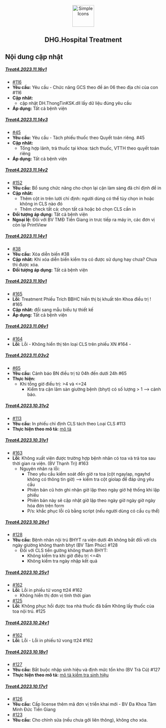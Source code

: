 <div align="center">
<img src="https://raw.githubusercontent.com/dh-hos/dhg.hospitalprinter/main/Deploy_Tools/Logo.ico" alt="Simple Icons" width=70>
<h2>DHG.Hospital Treatment</h2>
</div>

## Nội dung cập nhật
##### [Treat4.2023.11.16v1](https://gofile.me/78TQg/wUiYAEJYf)
- [#116](https://github.com/dh-hos/To_Lap_Trinh/issues/116)
- <b>Yêu cầu:</b> Yêu cầu - Chức năng GCS theo đề án 06 theo địa chỉ của con #116
- <b>Cập nhât:</b>
    - cập nhật DH.ThongTinKSK.dll lấy dữ liệu đúng yêu cầu
- <b>Áp dụng:</b> Tất cả bệnh viện

##### [Treat4.2023.11.14v3](https://gofile.me/78TQg/mQSDuzRWz)
- [#45](https://github.com/dh-hos/To_Lap_Trinh/issues/45)
- <b>Yêu cầu:</b> Yêu cầu - Tách phiếu thuốc theo Quyết toán riêng. #45
- <b>Cập nhât:</b>
    - Tổng hợp lãnh, trả thuốc tại khoa: tách thuốc, VTTH theo quyết toán riêng
- <b>Áp dụng:</b> Tất cả bệnh viện

##### [Treat4.2023.11.14v2](https://gofile.me/78TQg/Nz5oRyoCP)
- [#152](https://github.com/dh-hos/To_Lap_Trinh/issues/152)
- <b>Yêu cầu:</b> Bổ sung chức năng cho chọn lại cận làm sàng đã chỉ định để in
- <b>Cập nhât:</b>
    - Thêm cột in trên lưới chỉ định: người dùng có thể tùy chọn in hoặc không in CLS nào đó
    - Thêm check tất cả: chọn tất cả hoặc bỏ chọn CLS cần in
- <b>Đối tượng áp dụng:</b> Tất cả bệnh viện
- <b>Ngoại lệ:</b> Đối với BV TMĐ Tiền Giang in trưc tiếp ra máy in, các đơn vị còn lại PrintView

##### [Treat4.2023.11.14v1](https://gofile.me/78TQg/F3T2btsw8)
- [#38](https://github.com/dh-hos/To_Lap_Trinh/issues/38#event-10921913254)
- <b>Yêu cầu:</b> Xóa diễn biến #38
- <b>Cập nhât:</b> Khi xóa diễn biến kiểm tra có được sử dụng hay chưa? Chưa thì được xóa.
- <b>Đối tượng áp dụng:</b> Tất cả bệnh viện

##### [Treat4.2023.11.10v1](https://gofile.me/78TQg/CyP0mOHF7)
- [#165](https://github.com/dh-hos/dhg.hosptaltreatment/issues/165)
- <b>Lỗi:</b> Treatment Phiếu Trích BBHC hiển thị bị khuất tên Khoa điều trị ! #165
- <b>Cập nhât:</b> đổi sang mẫu biểu tự thiết kế
- <b>Áp dụng:</b> Tất cả bệnh viện
  
##### [Treat4.2023.11.06v1](https://gofile.me/78TQg/NLr4gIr00)
- [#164](https://github.com/dh-hos/dhg.hosptaltreatment/issues/164)
- <b>Lỗi:</b> Lỗi - Không hiển thị tên loại CLS trên phiếu XN #164
          - 
##### [Treat4.2023.11.03v2](https://gofile.me/78TQg/EL43crOed)
- [#65](https://github.com/dh-hos/To_Lap_Trinh/issues/65)
- <b>Yêu cầu:</b> Cảnh báo BN điều trị từ 04h đến dưới 24h #65
- <b>Thực hiện:</b>
     - Khi tổng giờ điều trị: >4 và <=24
          - Kiểm tra cận lâm sàn giường bệnh (bhyt) có số lượng > 1 --> cảnh báo.

##### [Treat4.2023.10.31v2](https://gofile.me/78TQg/Y8l7zLHkG)
- [#113](https://github.com/dh-hos/To_Lap_Trinh/issues/113)
- <b>Yêu cầu:</b> In phiếu chỉ định CLS tách theo Loại CLS #113
- <b>Thực hiện theo mô tả:</b> [mô tả](https://github.com/dh-hos/Mo-ta-he-thong/blob/main/Bi%20-%20Mo%20ta%20Phan%20phieu%20chi%20dinh%20theo%20nhom%20cac%20loai%20CLS.md)

##### [Treat4.2023.10.31v1](https://gofile.me/78TQg/0k9rudZeC)
- [#163](https://github.com/dh-hos/dhg.hosptaltreatment/issues/163)
- <b>Lỗi:</b> Không xuất viện được trường hợp bệnh nhân có toa và trả toa sau thời gian ra viện. (BV Thạnh Trị) #163
   - Nguyên nhân ra lỗi:
      - Theo yêu cầu kiểm soát đến giờ ra toa (cột ngaylap, ngayhd không có thông tin giờ) --> kiểm tra cột giolap để đáp ứng yêu cầu
      - Phiên bản cũ hơn ghi nhận giờ lập theo ngày giờ hệ thống khi lập phiếu
      - Phiên bản này sẽ cập nhật giờ lập theo ngày giờ ngày giờ ngày hóa đơn trên form
      - P/s: khắc phục lỗi cũ bằng script (nếu người dùng có cầu cụ thể)

##### [Treat4.2023.10.26v1](https://gofile.me/78TQg/32bPeTSXU)
- [#128](https://github.com/dh-hos/To_Lap_Trinh/issues/128)
- <b>Yêu cầu:</b> Bệnh nhân nội trú BHYT ra viện dưới 4h không bắt đối với cls ngày giường không thanh bhyt (BV Tâm Phúc) #128
   - Đối với CLS tiền gường không thanh BHYT:
      - Không kiểm tra khi giờ điều trị <=4h
      - Không kiểm tra ngày nhập kết quả 

##### [Treat4.2023.10.25v1](https://gofile.me/78TQg/491cE434B)
- [#162](https://github.com/dh-hos/dhg.hosptaltreatment/issues/162)
- <b>Lỗi:</b> Lỗi in phiếu tử vong tt24 #162
   - Không hiển thị đơn vị tính thời gian
- [#125](https://github.com/dh-hos/dhg.hospitalprinter/issues/125)
- <b>Lỗi:</b> Không phục hồi được toa nhà thuốc đã bấm Không lấy thuốc của toa nội trú. #125

##### [Treat4.2023.10.24v1](https://gofile.me/78TQg/zaZQXoAkL)
- [#162](https://github.com/dh-hos/dhg.hosptaltreatment/issues/162)
- <b>Lỗi:</b> Lỗi - Lỗi in phiếu tử vong tt24 #162
  
##### [Treat4.2023.10.18v1](https://gofile.me/78TQg/PgoLtI0PI)
- [#127](https://github.com/dh-hos/To_Lap_Trinh/issues/127)
- <b>Yêu cầu:</b> Bắt buộc nhập sinh hiệu và định mức tồn kho (BV Trà Cú) #127
- <b>Thực hiện theo mô tả:</b> [mô tả kiểm tra sinh hiệu](https://github.com/dh-hos/Mo-ta-he-thong/blob/main/THAM_SO_HE_THONG/ktsinhhieu.md)

##### [Treat4.2023.10.17v1](https://gofile.me/78TQg/SXN1JXjIp)
- [#126](https://github.com/dh-hos/To_Lap_Trinh/issues/126)
- <b>Yêu cầu:</b> Cấp license thêm mã đơn vị triển khai mới - BV Đa Khoa Tâm Minh Đức Tiền Giang
- [#123](https://github.com/dh-hos/To_Lap_Trinh/issues/123)
- <b>Yêu cầu:</b> Cho chỉnh sửa (nếu chưa gởi liên thông), không cho xóa.

